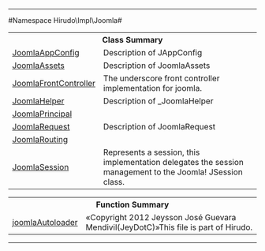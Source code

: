 

- - -

#Namespace Hirudo\Impl\Joomla#

<table class="title">
<tr><th colspan="2" class="title">Class Summary</th></tr>
<tr><td class="name"><a href="https://github.com/JeyDotC/Hirudo-docs/blob/master/hirudo/impl/joomla/JoomlaAppConfig.md">JoomlaAppConfig</a></td><td class="description">Description of JAppConfig</td></tr>
<tr><td class="name"><a href="https://github.com/JeyDotC/Hirudo-docs/blob/master/hirudo/impl/joomla/JoomlaAssets.md">JoomlaAssets</a></td><td class="description">Description of JoomlaAssets</td></tr>
<tr><td class="name"><a href="https://github.com/JeyDotC/Hirudo-docs/blob/master/hirudo/impl/joomla/JoomlaFrontController.md">JoomlaFrontController</a></td><td class="description">The underscore front controller implementation for joomla.</td></tr>
<tr><td class="name"><a href="https://github.com/JeyDotC/Hirudo-docs/blob/master/hirudo/impl/joomla/JoomlaHelper.md">JoomlaHelper</a></td><td class="description">Description of _JoomlaHelper</td></tr>
<tr><td class="name"><a href="https://github.com/JeyDotC/Hirudo-docs/blob/master/hirudo/impl/joomla/JoomlaPrincipal.md">JoomlaPrincipal</a></td><td class="description"></td></tr>
<tr><td class="name"><a href="https://github.com/JeyDotC/Hirudo-docs/blob/master/hirudo/impl/joomla/JoomlaRequest.md">JoomlaRequest</a></td><td class="description">Description of JoomlaRequest</td></tr>
<tr><td class="name"><a href="https://github.com/JeyDotC/Hirudo-docs/blob/master/hirudo/impl/joomla/JoomlaRouting.md">JoomlaRouting</a></td><td class="description"></td></tr>
<tr><td class="name"><a href="https://github.com/JeyDotC/Hirudo-docs/blob/master/hirudo/impl/joomla/JoomlaSession.md">JoomlaSession</a></td><td class="description">Represents a session, this implementation delegates the session management to
the Joomla! JSession class.</td></tr>
</table>

<table class="title">
<tr><th colspan="2" class="title">Function Summary</th></tr>
<tr><td class="name"><a href="package-functions.md#joomlaAutoloader">joomlaAutoloader</a></td><td class="description">«Copyright 2012 Jeysson José Guevara Mendivil(JeyDotC)»This file is part of Hirudo.
</td></tr>
</table>

- - -

